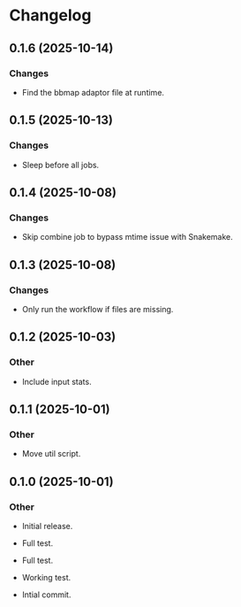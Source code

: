 # Changelog

## 0.1.6 (2025-10-14)

### Changes

* Find the bbmap adaptor file at runtime.

## 0.1.5 (2025-10-13)

### Changes

* Sleep before all jobs.

## 0.1.4 (2025-10-08)

### Changes

* Skip combine job to bypass mtime issue with Snakemake.

## 0.1.3 (2025-10-08)

### Changes

* Only run the workflow if files are missing.

## 0.1.2 (2025-10-03)

### Other

* Include input stats.

## 0.1.1 (2025-10-01)

### Other

* Move util script.

## 0.1.0 (2025-10-01)

### Other

* Initial release.

* Full test.

* Full test.

* Working test.

* Intial commit.
